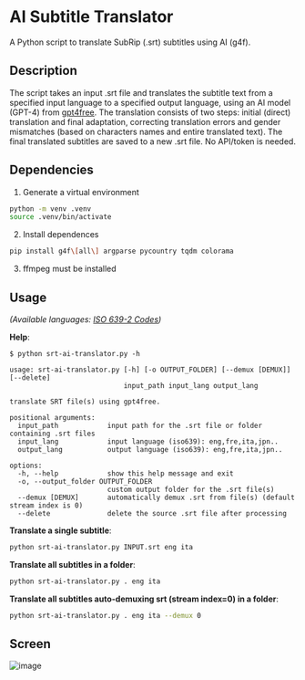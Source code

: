 # AI Subtitle Translator

A Python script to translate SubRip (.srt) subtitles using AI (g4f).

## Description

The script takes an input .srt file and translates the subtitle text from a specified input language to a specified output language, using an AI model (GPT-4) from [gpt4free](https://github.com/xtekky/gpt4free). The translation consists of two steps: initial (direct) translation and final adaptation, correcting translation errors and gender mismatches (based on characters names and entire translated text). The final translated subtitles are saved to a new .srt file. No API/token is needed.

## Dependencies

1. Generate a virtual environment

```bash
python -m venv .venv
source .venv/bin/activate
```

2. Install dependences

```bash
pip install g4f\[all\] argparse pycountry tqdm colorama
```

3. ffmpeg must be installed

## Usage

_(Available languages: [ISO 639-2 Codes](https://www.loc.gov/standards/iso639-2/php/code_list.php))_

**Help**:

```
$ python srt-ai-translator.py -h

usage: srt-ai-translator.py [-h] [-o OUTPUT_FOLDER] [--demux [DEMUX]] [--delete]
                            input_path input_lang output_lang

translate SRT file(s) using gpt4free.

positional arguments:
  input_path            input path for the .srt file or folder containing .srt files
  input_lang            input language (iso639): eng,fre,ita,jpn..
  output_lang           output language (iso639): eng,fre,ita,jpn..

options:
  -h, --help            show this help message and exit
  -o, --output_folder OUTPUT_FOLDER
                        custom output folder for the .srt file(s)
  --demux [DEMUX]       automatically demux .srt from file(s) (default stream index is 0)
  --delete              delete the source .srt file after processing
```

**Translate a single subtitle**:

```bash
python srt-ai-translator.py INPUT.srt eng ita
```

**Translate all subtitles in a folder**:

```bash
python srt-ai-translator.py . eng ita
```

**Translate all subtitles auto-demuxing srt (stream index=0) in a folder**:

```bash
python srt-ai-translator.py . eng ita --demux 0
```

## Screen

![image](https://i.postimg.cc/VNx3gQmP/1.png)
